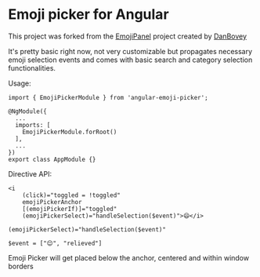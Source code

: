 # Emoji picker for Angular

This project was forked from the [EmojiPanel](https://github.com/danbovey/EmojiPanel) project created by [DanBovey](https://github.com/danbovey)

It's pretty basic right now, not very customizable but propagates necessary emoji selection events and comes with basic search and category selection functionalities.


Usage:

```
import { EmojiPickerModule } from 'angular-emoji-picker';

@NgModule({
  ...
  imports: [
    EmojiPickerModule.forRoot()
  ],
  ...
})
export class AppModule {}

```

Directive API:

```
<i
    (click)="toggled = !toggled"
    emojiPickerAnchor
    [(emojiPickerIf)]="toggled"
    (emojiPickerSelect)="handleSelection($event)">😄</i>
```

`(emojiPickerSelect)="handleSelection($event)"`

```
$event = ["😌", "relieved"]
```

Emoji Picker will get placed below the anchor, centered and within window borders
